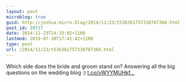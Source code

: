 ```yaml
---
layout: post
microblog: true
guid: http://joshua.micro.blog/2014/11/23/t536361757338767360.html
post_id: 39727
date: 2014-11-23T14:33:02+1100
lastmod: 2019-07-30T17:41:42+1100
type: post
url: /2014/11/23/t536361757338767360.html
---
```

Which side does the bride and groom stand on? Answering all the big questions on the wedding blog :) [t.co/yWYYMUHkf...](http://t.co/yWYYMUHkfc)
